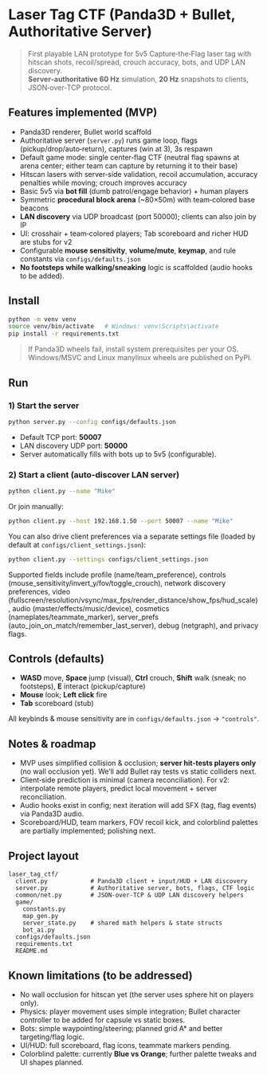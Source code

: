 # Laser Tag CTF (Panda3D + Bullet, Authoritative Server)

> First playable LAN prototype for 5v5 Capture‑the‑Flag laser tag with hitscan shots, recoil/spread, crouch accuracy, bots, and UDP LAN discovery.  
> **Server‑authoritative 60 Hz** simulation, **20 Hz** snapshots to clients, JSON‑over‑TCP protocol.

## Features implemented (MVP)
- Panda3D renderer, Bullet world scaffold
- Authoritative server (`server.py`) runs game loop, flags (pickup/drop/auto‑return), captures (win at 3), 3s respawn
- Default game mode: single center‑flag CTF (neutral flag spawns at arena center; either team can capture by returning it to their base)
- Hitscan lasers with server‑side validation, recoil accumulation, accuracy penalties while moving; crouch improves accuracy
- Basic 5v5 via **bot fill** (dumb patrol/engage behavior) + human players
- Symmetric **procedural block arena** (~80×50m) with team‑colored base beacons
- **LAN discovery** via UDP broadcast (port 50000); clients can also join by IP
- UI: crosshair + team‑colored players; Tab scoreboard and richer HUD are stubs for v2
- Configurable **mouse sensitivity**, **volume/mute**, **keymap**, and rule constants via `configs/defaults.json`
- **No footsteps while walking/sneaking** logic is scaffolded (audio hooks to be added).

## Install
```bash
python -m venv venv
source venv/bin/activate   # Windows: venv\Scripts\activate
pip install -r requirements.txt
```

> If Panda3D wheels fail, install system prerequisites per your OS. Windows/MSVC and Linux manylinux wheels are published on PyPI.

## Run
### 1) Start the server
```bash
python server.py --config configs/defaults.json
```
- Default TCP port: **50007**
- LAN discovery UDP port: **50000**
- Server automatically fills with bots up to 5v5 (configurable).

### 2) Start a client (auto‑discover LAN server)
```bash
python client.py --name "Mike"
```
Or join manually:
```bash
python client.py --host 192.168.1.50 --port 50007 --name "Mike"
```

You can also drive client preferences via a separate settings file (loaded by default at `configs/client_settings.json`):
```bash
python client.py --settings configs/client_settings.json
```
Supported fields include profile (name/team_preference), controls (mouse_sensitivity/invert_y/fov/toggle_crouch), network discovery preferences, video (fullscreen/resolution/vsync/max_fps/render_distance/show_fps/hud_scale), audio (master/effects/music/device), cosmetics (nameplates/teammate_marker), server_prefs (auto_join_on_match/remember_last_server), debug (netgraph), and privacy flags.

## Controls (defaults)
- **WASD** move, **Space** jump (visual), **Ctrl** crouch, **Shift** walk (sneak; no footsteps), **E** interact (pickup/capture)
- **Mouse** look; **Left click** fire
- **Tab** scoreboard (stub)

All keybinds & mouse sensitivity are in `configs/defaults.json` → `"controls"`.

## Notes & roadmap
- MVP uses simplified collision & occlusion; **server hit‑tests players only** (no wall occlusion yet). We’ll add Bullet ray tests vs static colliders next.
- Client‑side prediction is minimal (camera reconciliation). For v2: interpolate remote players, predict local movement + server reconciliation.
- Audio hooks exist in config; next iteration will add SFX (tag, flag events) via Panda3D audio.
- Scoreboard/HUD, team markers, FOV recoil kick, and colorblind palettes are partially implemented; polishing next.

## Project layout
```
laser_tag_ctf/
  client.py            # Panda3D client + input/HUD + LAN discovery
  server.py            # Authoritative server, bots, flags, CTF logic
  common/net.py        # JSON-over-TCP & UDP LAN discovery helpers
  game/
    constants.py
    map_gen.py
    server_state.py    # shared math helpers & state structs
    bot_ai.py
  configs/defaults.json
  requirements.txt
  README.md
```

## Known limitations (to be addressed)
- No wall occlusion for hitscan yet (the server uses sphere hit on players only).
- Physics: player movement uses simple integration; Bullet character controller to be added for capsule vs static boxes.
- Bots: simple waypointing/steering; planned grid A* and better targeting/flag logic.
- UI/HUD: full scoreboard, flag icons, teammate markers pending.
- Colorblind palette: currently **Blue vs Orange**; further palette tweaks and UI shapes planned.
